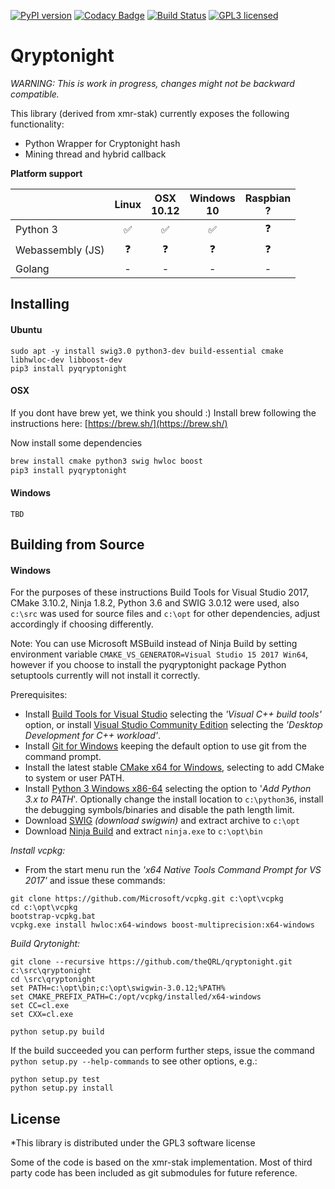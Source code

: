 [![PyPI version](https://badge.fury.io/py/pyqryptonight.svg)](https://badge.fury.io/py/pyqryptonight)
[![Codacy Badge](https://api.codacy.com/project/badge/Grade/4b34f51616d94362b3447bb2f4df765a)](https://www.codacy.com/app/jleni/qryptonight_QRL?utm_source=github.com&utm_medium=referral&utm_content=theQRL/qryptonight&utm_campaign=badger)
[![Build Status](https://travis-ci.org/theQRL/qryptonight.svg?branch=master)](https://travis-ci.org/theQRL/qryptonight)
[![GPL3 licensed](https://img.shields.io/badge/license-GPL3-blue.svg)](https://raw.githubusercontent.com/theQRL/qryptonight/master/LICENSE)

# Qryptonight

*WARNING: This is work in progress, changes might not be backward compatible.*

This library (derived from xmr-stak) currently exposes the following functionality:  

- Python Wrapper for Cryptonight hash
- Mining thread and hybrid callback 

**Platform support**

|           | Linux |     OSX<br>10.12     |  Windows<br>10 | Raspbian<br>? | 
|-----------|:------------:|:-----------:|:--------:|:--------:|
|Python 3   | :white_check_mark: | :white_check_mark: |    :white_check_mark:     |     :question:    |
|Webassembly (JS) |      :question:       |     :question:       |    :question:     |     :question:    |
|Golang     | - |     -       |    -     |     -    |

## Installing

#### Ubuntu
```
sudo apt -y install swig3.0 python3-dev build-essential cmake libhwloc-dev libboost-dev
pip3 install pyqryptonight
````

#### OSX

If you dont have brew yet, we think you should :) Install brew following the instructions here: [https://brew.sh/](https://brew.sh/)

Now install some dependencies

```bash
brew install cmake python3 swig hwloc boost
pip3 install pyqryptonight
```

#### Windows

```
TBD
```

## Building from Source

#### Windows
For the purposes of these instructions Build Tools for Visual Studio 2017, CMake 3.10.2, Ninja 1.8.2, Python 3.6 and SWIG 3.0.12 were used, also ```c:\src``` was used for source files and ```c:\opt``` for other dependencies, adjust accordingly if choosing differently.

Note: You can use Microsoft MSBuild instead of Ninja Build by setting environment variable ```CMAKE_VS_GENERATOR=Visual Studio 15 2017 Win64```, however if you choose to install the pyqryptonight package Python setuptools currently will not install it correctly.

Prerequisites:
- Install [Build Tools for Visual Studio](https://www.visualstudio.com/downloads/#build-tools-for-visual-studio-2017) selecting the *'Visual C++ build tools'* option, or install [Visual Studio Community Edition](https://www.visualstudio.com/vs/community/) selecting the *'Desktop Development for C++ workload'*.
- Install [Git for Windows](https://gitforwindows.org/) keeping the default option to use git from the command prompt.
- Install the latest stable [CMake x64 for Windows](https://cmake.org/download/), selecting to add CMake to system or user PATH.
- Install [Python 3 Windows x86-64](https://www.python.org/downloads/) selecting the option to '*Add Python 3.x to PATH*'. Optionally change the install location to ```c:\python36```, install the debugging symbols/binaries and disable the path length limit.
- Download [SWIG](http://swig.org/) *(download swigwin)* and extract archive to ```c:\opt```
- Download [Ninja Build](https://github.com/ninja-build/ninja/releases) and extract ```ninja.exe``` to ```c:\opt\bin```

*Install vcpkg:*
- From the start menu run the *'x64 Native Tools Command Prompt for VS 2017'* and issue these commands:
```
git clone https://github.com/Microsoft/vcpkg.git c:\opt\vcpkg
cd c:\opt\vcpkg
bootstrap-vcpkg.bat
vcpkg.exe install hwloc:x64-windows boost-multiprecision:x64-windows
```

*Build Qrytonight:*
```
git clone --recursive https://github.com/theQRL/qryptonight.git c:\src\qryptonight
cd \src\qryptonight
set PATH=c:\opt\bin;c:\opt\swigwin-3.0.12;%PATH%
set CMAKE_PREFIX_PATH=C:/opt/vcpkg/installed/x64-windows
set CC=cl.exe
set CXX=cl.exe

python setup.py build
```

If the build succeeded you can perform further steps, issue the command ```python setup.py --help-commands``` to see other options, e.g.:
```
python setup.py test
python setup.py install
```

## License

*This library is distributed under the GPL3 software license

Some of the code is based on the xmr-stak implementation. Most of third party code has been included as git submodules for future reference.
